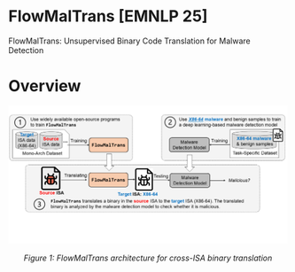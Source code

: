 # FlowMalTrans [EMNLP 25]
FlowMalTrans: Unsupervised Binary Code Translation for Malware Detection

# Overview

<!-- Center the image -->
<p align="center">
  <img src="overview.png" alt="FlowMalTrans Architecture" width="800"/>
</p>

<!-- Add caption -->
<p align="center">
  <em>Figure 1: FlowMalTrans architecture for cross-ISA binary translation</em>
</p>
